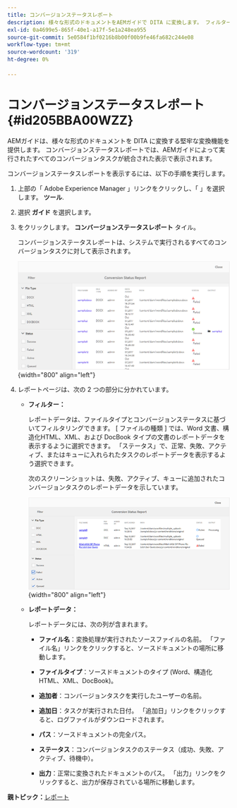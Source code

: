 ```yaml
---
title: コンバージョンステータスレポート
description: 様々な形式のドキュメントをAEMガイドで DITA に変換します。 フィルターを追加し、コンバージョンステータスレポートを表示する方法について説明します。
exl-id: 0a4699e5-865f-40e1-a17f-5e1a248ea955
source-git-commit: 5e0584f1bf0216b8b00f00b9fe46fa682c244e08
workflow-type: tm+mt
source-wordcount: '319'
ht-degree: 0%

---
```


# コンバージョンステータスレポート {#id205BBA00WZZ}

AEMガイドは、様々な形式のドキュメントを DITA に変換する堅牢な変換機能を提供します。 コンバージョンステータスレポートでは、AEMガイドによって実行されたすべてのコンバージョンタスクが統合された表示で表示されます。

コンバージョンステータスレポートを表示するには、以下の手順を実行します。

1. 上部の「 Adobe Experience Manager 」リンクをクリックし、「 」を選択します。 **ツール**.

1. 選択 **ガイド** を選択します。

1. をクリックします。 **コンバージョンステータスレポート** タイル。

   コンバージョンステータスレポートは、システムで実行されるすべてのコンバージョンタスクに対して表示されます。

   ![](images/conversion-status-report.png){width="800" align="left"}

1. レポートページは、次の 2 つの部分に分かれています。

   - **フィルター：**

     レポートデータは、ファイルタイプとコンバージョンステータスに基づいてフィルタリングできます。 [ ファイルの種類 ] では、Word 文書、構造化HTML、XML、および DocBook タイプの文書のレポートデータを表示するように選択できます。 「ステータス」で、正常、失敗、アクティブ、またはキューに入れられたタスクのレポートデータを表示するよう選択できます。

     次のスクリーンショットは、失敗、アクティブ、キューに追加されたコンバージョンタスクのレポートデータを示しています。

     ![](images/conversion-report-failed-active-queued.png){width="800" align="left"}

   - **レポートデータ：**

     レポートデータには、次の列が含まれます。

      - **ファイル名**：変換処理が実行されたソースファイルの名前。 「ファイル名」リンクをクリックすると、ソースドキュメントの場所に移動します。

      - **ファイルタイプ**：ソースドキュメントのタイプ (Word、構造化HTML、XML、DocBook)。

      - **追加者**：コンバージョンタスクを実行したユーザーの名前。

      - **追加日**：タスクが実行された日付。 「追加日」リンクをクリックすると、ログファイルがダウンロードされます。

      - **パス**：ソースドキュメントの完全パス。

      - **ステータス**：コンバージョンタスクのステータス（成功、失敗、アクティブ、待機中）。

      - **出力**：正常に変換されたドキュメントのパス。 「出力」リンクをクリックすると、出力が保存されている場所に移動します。


**親トピック：**[&#x200B;レポート](reports-intro.md)
